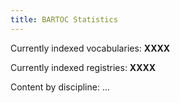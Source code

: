 ```yaml
---
title: BARTOC Statistics
---
```


Currently indexed vocabularies: **XXXX**

Currently indexed registries: **XXXX**

Content by discipline: ...
